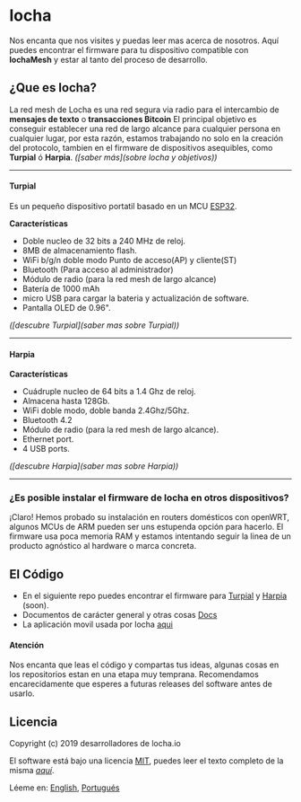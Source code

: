 ﻿# locha
Nos encanta que nos visites y puedas leer mas acerca de nosotros. Aquí puedes encontrar el firmware para tu dispositivo compatible con **lochaMesh** y estar al tanto del proceso de desarrollo. 

## ¿Que es locha?

La red mesh de Locha es una red segura via radio para el intercambio de **mensajes de texto** o **transacciones Bitcoin**
El principal objetivo es conseguir establecer una red de largo alcance para cualquier persona en cualquier lugar, por esta razón, estamos trabajando no solo en la creación del protocolo, tambien en el firmware de dispositivos asequibles, como **Turpial** ó **Harpia**.  _([saber más](sobre locha y objetivos))_

---

#### Turpial

Es un pequeño dispositivo portatil basado en un MCU [ESP32](https://www.espressif.com/en/products/hardware/esp-wroom-32/overview).

**Características**
- Doble nucleo de 32 bits a 240 MHz de reloj.
- 8MB de almacenamiento flash.
- WiFi b/g/n doble modo Punto de acceso(AP) y cliente(ST)
- Bluetooth (Para acceso al administrador)
- Módulo de radio (para la red mesh de largo alcance)
- Batería de 1000 mAh
- micro USB para cargar la bateria y actualización de software.
- Pantalla OLED de 0.96".

_([descubre Turpial](saber mas sobre Turpial))_

---

#### Harpia

**Características**
- Cuádruple nucleo de 64 bits a 1.4 Ghz de reloj.
- Almacena hasta 128Gb.
- WiFi doble modo, doble banda 2.4Ghz/5Ghz.
- Bluetooth 4.2
- Módulo de radio (para la red mesh de largo alcance).
- Ethernet port.
- 4 USB ports.

_([descubre Harpia](saber mas sobre Harpia))_

---

### ¿Es posible instalar el firmware de locha en otros dispositivos?

¡Claro! Hemos probado su instalación en routers domésticos con openWRT, algunos MCUs de ARM pueden ser uns estupenda opción para hacerlo. El firmware usa poca memoria RAM y estamos intentando seguir la linea de un producto agnóstico al hardware o marca concreta.


## El Código
* En el siguiente repo puedes encontrar el firmware para [Turpial](Turpial) y [Harpia](Harpia) (soon).
* Documentos de carácter general y otras cosas [Docs](docs)
* La aplicación movil usada por locha [aqui](https://)

#### Atención
Nos encanta que leas el código y compartas tus ideas, algunas cosas en los repositorios estan en una etapa muy temprana. Recomendamos encarecidamente que esperes a futuras releases del software antes de usarlo.

## Licencia
Copyright (c) 2019 desarrolladores de locha.io

El software está bajo una licencia [MIT](LICENSE), puedes leer el texto completo de la misma _[aquí](LICENSE)_.

Léeme en:  [English](README.md), [Portugués](README_PT.md)
